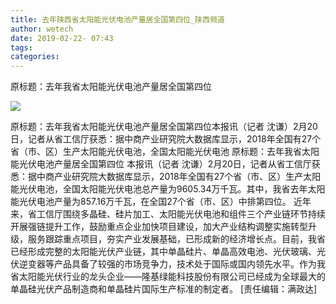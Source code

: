```yaml
---
title: 去年陕西省太阳能光伏电池产量居全国第四位_陕西频道
author: wetech
date: 2019-02-22- 07:43
tags: 
categories: 
---
```

原标题：去年我省太阳能光伏电池产量居全国第四位
<!-- more -->
                
<img align="center" border="0" src="http://p2.ifengimg.com/a/2016/0810/204c433878d5cf9size1_w16_h16.png" />
                
            
原标题：去年我省太阳能光伏电池产量居全国第四位本报讯（记者 沈谦）2月20日，记者从省工信厅获悉：据中商产业研究院大数据库显示，2018年全国有27个省（市、区）生产太阳能光伏电池，全国太阳能光伏电池
原标题：去年我省太阳能光伏电池产量居全国第四位
本报讯（记者 沈谦）2月20日，记者从省工信厅获悉：据中商产业研究院大数据库显示，2018年全国有27个省（市、区）生产太阳能光伏电池，全国太阳能光伏电池总产量为9605.34万千瓦。其中，我省去年太阳能光伏电池产量为857.16万千瓦，在全国27个省（市、区）中排第四位。
近年来，省工信厅围绕多晶硅、硅片加工、太阳能光伏电池和组件三个产业链环节持续开展强链提升工作，鼓励重点企业加快项目建设，加大产业结构调整实施转型升级，服务跟踪重点项目，夯实产业发展基础，已形成新的经济增长点。目前，我省已经形成完整的太阳能光伏产业链，其中单晶硅片、单晶高效电池、光伏玻璃、光伏逆变器等产品具备了较强的市场竞争力，技术处于国际或国内领先水平。作为我省太阳能光伏行业的龙头企业——隆基绿能科技股份有限公司已经成为全球最大的单晶硅光伏产品制造商和单晶硅片国际生产标准的制定者。
[责任编辑：满政达]
            
